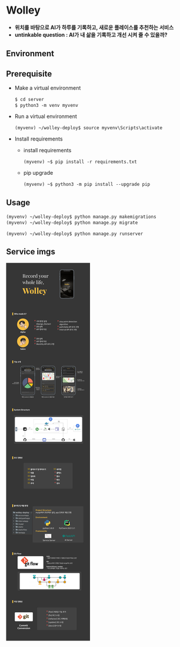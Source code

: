 # Wolley

- **위치를 바탕으로 AI가 하루를 기록하고, 새로운 플레이스를 추천하는 서비스**
- **untinkable question : AI가 내 삶을 기록하고 개선 시켜 줄 수 있을까?**



## Environment



## Prerequisite

- Make a virtual environment

  ```shell
  $ cd server
  $ python3 -m venv myvenv
  ```

- Run a virtual environment

  ```shell
  (myvenv) ~/wolley-deploy$ source myvenv\Scripts\activate
  ```

- Install requirements

  - install requirements

    ```shell
    (myvenv) ~$ pip install -r requirements.txt
    ```

  - pip upgrade

    ```shell
    (myvenv) ~$ python3 -m pip install --upgrade pip
    ```

    

## Usage

```
(myvenv) ~/wolley-deploy$ python manage.py makemigrations
(myvenv) ~/wolley-deploy$ python manage.py migrate
```

```shell
(myvenv) ~/wolley-deploy$ python manage.py runserver
```



## Service imgs

![PJ_SUMMARY](./_project_review/PJ_SUMMARY.png)